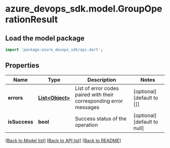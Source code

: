 # azure_devops_sdk.model.GroupOperationResult

## Load the model package
```dart
import 'package:azure_devops_sdk/api.dart';
```

## Properties
Name | Type | Description | Notes
------------ | ------------- | ------------- | -------------
**errors** | [**List&lt;Object&gt;**](Object.md) | List of error codes paired with their corresponding error messages | [optional] [default to []]
**isSuccess** | **bool** | Success status of the operation | [optional] [default to null]

[[Back to Model list]](../README.md#documentation-for-models) [[Back to API list]](../README.md#documentation-for-api-endpoints) [[Back to README]](../README.md)


